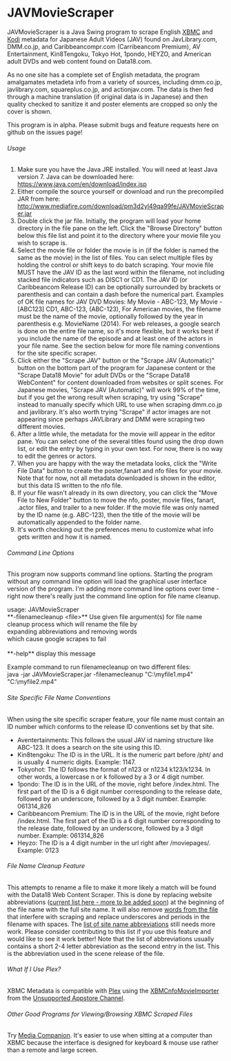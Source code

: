 JAVMovieScraper
===============

JAVMovieScraper is a Java Swing program to scrape English [XBMC](http://xbmc.org/) and [Kodi](http://kodi.tv/) metadata for Japanese Adult Videos (JAV) found on JavLibrary.com, DMM.co.jp, and Caribbeancompr.com (Carribeancom Premium), AV Entertainment, Kin8Tengoku, Tokyo Hot, 1pondo, HEYZO, and American adult DVDs and web content found on Data18.com.

As no one site has a complete set of English metadata, the program amalgamates metadeta info from a variety of sources, including dmm.co.jp, javlibrary.com, squareplus.co.jp, and actionjav.com.
The data is then fed through a machine translation (if original data is in Japanese) and then quality checked to sanitize it and poster elements are cropped so only the cover is shown.



This program is in alpha. Please submit bugs and feature requests here on github on the issues page!

###### Usage

1. Make sure you have the Java JRE installed. You will need at least Java version 7. Java can be downloaded here: https://www.java.com/en/download/index.jsp
2. Either compile the source yourself or download and run the precompiled JAR from here: http://www.mediafire.com/download/pm3d2yl49qa99fe/JAVMovieScraper.jar
3. Double click the jar file. Initially, the program will load your home directory in the file pane on the left. Click the "Browse Directory" button below this file list and point it to the directory where your movie file you wish to scrape is.
4. Select the movie file or folder the movie is in (if the folder is named the same as the movie) in the list of files. You can select multiple files by holding the control or shift keys to do batch scraping. Your movie file MUST have the JAV ID as the last word within the filename, not including stacked file indicators such as DISC1 or CD1. The JAV ID (or Caribbeancom Release ID) can be optionally surrounded by brackets or parenthesis and can contain a dash before the numerical part. Examples of OK file names for JAV DVD Movies: My Movie - ABC-123, My Movie - [ABC123] CD1, ABC-123, (ABC-123), For American movies, the filename must be the name of the movie, optionally followed by the year in parenthesis e.g. MovieName (2014). For web releases, a google search is done on the entire file name, so it's more flexible, but it works best if you include the name of the episode and at least one of the actors in your file name. See the section below for more file naming conventions for the site specific scraper.
5. Click either the "Scrape JAV" button or the "Scrape JAV (Automatic)" button on the bottom part of the program for Japanese content or the "Scrape Data18 Movie" for adult DVDs or the "Scrape Data18 WebContent" for content downloaded from websites or split scenes. For Japanese movies, "Scrape JAV (Automatic)" will work 99% of the time, but if you get the wrong result when scraping, try using "Scrape" instead to manually specify which URL to use when scraping dmm.co.jp and javlibrary. It's also worth trying "Scrape" if actor images are not appearing since perhaps JAVLibrary and DMM were scraping two different movies.
6. After a little while, the metadata for the movie will appear in the editor pane. You can select one of the several titles found using the drop down list, or edit the entry by typing in your own text. For now, there is no way to edit the genres or actors.
7. When you are happy with the way the metadata looks, click the "Write File Data" button to create the poster,fanart and nfo files for your movie. Note that for now, not all metadata downloaded is shown in the editor, but this data IS written to the nfo file.
8. If your file wasn't already in its own directory, you can click the "Move File to New Folder" button to move the nfo, poster, movie files, fanart, .actor files, and trailer to a new folder. If the movie file was only named by the ID name (e.g. ABC-123), then the title of the movie will be automatically appended to the folder name.
9. It's worth checking out the preferences menu to customize what info gets written and how it is named.


###### Command Line Options
This program now supports command line options. Starting the program without any command line option will load the graphical user interface version of the program. I'm adding more command line options over time - right now there's really just the command line option for file name cleanup.
<p>
usage: JAVMovieScraper<br>
 **-filenamecleanup &#60;file&#62;**   Use given file argument(s) for file name<br>
                                   cleanup process which will rename the file by<br>
                                   expanding abbreviations and removing words<br>
                                   which cause google scrapes to fail<br><br>
 **-help**                             display this message<br>
</p> 
<p>
 Example command to run filenamecleanup on two different files:
<br>
java -jar JAVMovieScraper.jar -filenamecleanup "C:\myfile1.mp4" "C:\myfile2.mp4"
</p>

###### Site Specific File Name Conventions
When using the site specific scraper feature, your file name must contain an ID number which conforms to the release ID conventions set by that site. 
* Aventertainments: This follows the usual JAV id naming structure like ABC-123. It does a search on the site using this ID.
* Kin8tengoku: The ID is in the URL. It is the numeric part before /pht/ and is usually 4 numeric digits. Example: 1147.
* Tokyohot: The ID follows the format of n123 or n1234 k123/k1234. In other words, a lowercase n or k followed by a 3 or 4 digit number. 
* 1pondo: The ID is in the URL of the movie, right before /index.html. The first part of the ID is a 6 digit number corresponding to the release date, followed by an underscore, followed by a 3 digit number. Example: 061314_826
* Caribbeancom Premium: The ID is in the URL of the movie, right before /index.html. The first part of the ID is a 6 digit number corresponding to the release date, followed by an underscore, followed by a 3 digit number. Example: 061314_826
* Heyzo: The ID is a 4 digit number in the url right after /moviepages/. Example: 0123

###### File Name Cleanup Feature
This attempts to rename a file to make it more likely a match will be found with the Data18 Web Content Scraper. This is done by replacing website abbreviations ([current list here - more to be added soon](https://raw.githubusercontent.com/DoctorD1501/JAVMovieScraper/master/JAVMovieScraper/src/moviescraper/doctord/ReleaseRenamer/SiteNameAbbreviations.csv)) at the beginning of the file name with the full site name. It will also remove [words from the file](https://raw.githubusercontent.com/DoctorD1501/JAVMovieScraper/master/JAVMovieScraper/src/moviescraper/doctord/ReleaseRenamer/WordsToRemove.csv) that interfere with scraping and replace underscores and periods in the filename with spaces.
The [list of site name abbreviations](https://raw.githubusercontent.com/DoctorD1501/JAVMovieScraper/master/JAVMovieScraper/src/moviescraper/doctord/ReleaseRenamer/SiteNameAbbreviations.csv) still needs more work. Please consider contributing to this list if you use this feature and would like to see it work better! Note that the list of abbreviations usually contains a short 2-4 letter abbreviation as the second entry in the list. This is the abbreviation used in the scene release of the file.


###### What If I Use Plex?
XBMC Metadata is compatible with [Plex](https://plex.tv/) using the [XBMCnfoMovieImporter](https://forums.plex.tv/index.php/topic/38402-metadata-agents-for-exported-xbmc-library/) from the [Unsupported Appstore Channel](https://forums.plex.tv/index.php/topic/25523-unsupported-as-in-totally-unofficial-appstore/).

###### Other Good Programs for Viewing/Browsing XBMC Scraped Files
Try [Media Companion](https://mediacompanion.codeplex.com/). It's easier to use when sitting at a computer than XBMC because the interface is designed for keyboard & mouse use rather than a remote and large screen.